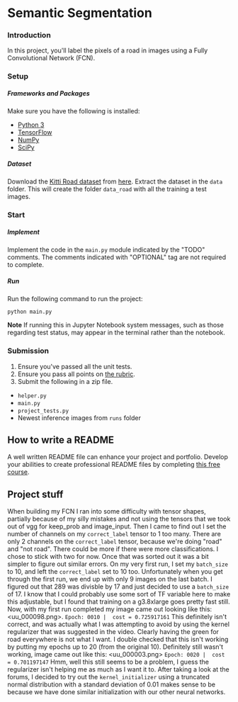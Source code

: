 # Semantic Segmentation
### Introduction
In this project, you'll label the pixels of a road in images using a Fully Convolutional Network (FCN).

### Setup
##### Frameworks and Packages
Make sure you have the following is installed:
 - [Python 3](https://www.python.org/)
 - [TensorFlow](https://www.tensorflow.org/)
 - [NumPy](http://www.numpy.org/)
 - [SciPy](https://www.scipy.org/)
##### Dataset
Download the [Kitti Road dataset](http://www.cvlibs.net/datasets/kitti/eval_road.php) from [here](http://www.cvlibs.net/download.php?file=data_road.zip).  Extract the dataset in the `data` folder.  This will create the folder `data_road` with all the training a test images.

### Start
##### Implement
Implement the code in the `main.py` module indicated by the "TODO" comments.
The comments indicated with "OPTIONAL" tag are not required to complete.
##### Run
Run the following command to run the project:
```
python main.py
```
**Note** If running this in Jupyter Notebook system messages, such as those regarding test status, may appear in the terminal rather than the notebook.

### Submission
1. Ensure you've passed all the unit tests.
2. Ensure you pass all points on [the rubric](https://review.udacity.com/#!/rubrics/989/view).
3. Submit the following in a zip file.
 - `helper.py`
 - `main.py`
 - `project_tests.py`
 - Newest inference images from `runs` folder
 
 ## How to write a README
A well written README file can enhance your project and portfolio.  Develop your abilities to create professional README files by completing [this free course](https://www.udacity.com/course/writing-readmes--ud777).

## Project stuff
When building my FCN I ran into some difficulty with tensor shapes, partially because of my silly mistakes and not using the tensors that we took out of vgg for keep_prob and image_input.
Then I came to find out I set the number of channels on my `correct_label` tensor to 1 too many. There are only 2 channels on the `correct_label` tensor, because we're doing "road" and "not road". There could be more if there were more classifications. I chose to stick with two for now.
Once that was sorted out it was a bit simpler to figure out similar errors. On my very first run, I set my `batch_size` to 10, and left the `correct_label` set to 10 too. Unfortunately when you get through the first run, we end up with only 9 images on the last batch. I figured out that 289 was divisble by 17 and just decided to use a `batch_size` of 17. I know that I could probably use some sort of TF variable here to make this adjustable, but I found that training on a g3.8xlarge goes pretty fast still.
Now, with my first run completed my image came out looking like this: <uu_000098.png>.
`Epoch: 0010 |  cost = 0.725917161`
This definitely isn't correct, and was actually what I was attempting to avoid by using the kernel regularizer that was suggested in the video. Clearly having the green for road everywhere is not what I want.
I double checked that this isn't working by putting my epochs up to 20 (from the original 10).
Definitely still wasn't working, image came out like this: <uu_000003.png>
`Epoch: 0020 |  cost = 0.701197147`
Hmm, well this still seems to be a problem, I guess the regularizer isn't helping me as much as I want it to. After taking a look at the forums, I decided to try out the `kernel_initializer` using a truncated normal distribution with a standard deviation of 0.01 makes sense to be because we have done similar initialization with our other neural networks.
